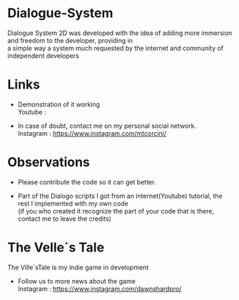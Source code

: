 # Dialogue-System
Dialogue System 2D was developed with the idea of adding more immersion and freedom to the developer, providing in<br/>
a simple way a system much requested by the internet and community of independent developers 
 
# Links
 * Demonstration of it working<br/>
Youtube : 

 * In case of doubt, contact me on my personal social network.<br/>
Instagram : https://www.instagram.com/mtcorcini/

# Observations
* Please contribute the code so it can get better.

* Part of the Dialogo scripts I got from an internet(Youtube) tutorial, the rest I implemented with my own code<br/>
(if you who created it recognize the part of your code that is there, contact me to leave the credits)


# The Velle´s Tale
The Ville´sTale is my indie game in development<br/>

 * Follow us to more news about the game<br/>
Instagram : https://www.instagram.com/dawnshardpro/

